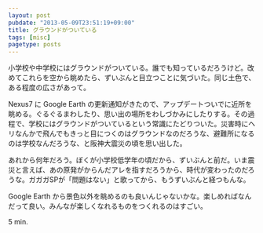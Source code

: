 ```yaml
---
layout: post
pubdate: "2013-05-09T23:51:19+09:00"
title: グラウンドがついている
tags: [misc]
pagetype: posts
---
```

小学校や中学校にはグラウンドがついている。誰でも知っているだろうけど。改めてこれらを空から眺めたら、ずいぶんと目立つことに気づいた。同じ土色で、ある程度の広さがあって。

Nexus7 に Google Earth の更新通知がきたので、アップデートついでに近所を眺める。ぐるぐるまわしたり、思い出の場所をわしづかみにしたりする。その過程で、学校にはグラウンドがついているという常識にたどりついた。災害時にヘリなんかで飛んでもきっと目につくのはグラウンドなのだろうな、避難所になるのは学校なんだろうな、と阪神大震災の頃を思い出した。

あれから何年だろう。ぼくが小学校低学年の頃だから、ずいぶんと前だ。いま震災と言えば、あの原発がからんだアレを指すだろうから、時代が変わったのだろうな。ガガガSPが「問題はない」と歌ってから、もうずいぶんと経つもんな。

Google Earth から景色以外を眺めるのも良いんじゃないかな。楽しめればなんだって良い。みんなが楽しくなれるものをつくれるのはすごい。

5 min.

